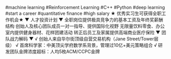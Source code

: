 #machine learning #Reinforcement Learning  #C++  #Python  #deep learning  #start a career  #quantitative finance  #high salary
★ 优秀实习生可获得全职工作机会★ 
▼ 人才投资计划 ▼ 
全职岗位提供极具竞争力的基本工资及年终奖薪酬结构
创始人及核心团队成员一对一指导、提供国际化视野 无限量饮料零食、办公室内提供健身器材、花样团建活动
转正后员工及家属提供高端商业医疗保险
▼ 团队战力解码 ▼
√ 创始人来自华尔街顶级自营交易机构（Jane Street/Tower层级）
√ 首席科学家：中美顶尖学府数学系背景，管理过10亿+美元策略组合
√ 研发团队金牌浓度超标：人均5枚ACM/CCPC金牌
